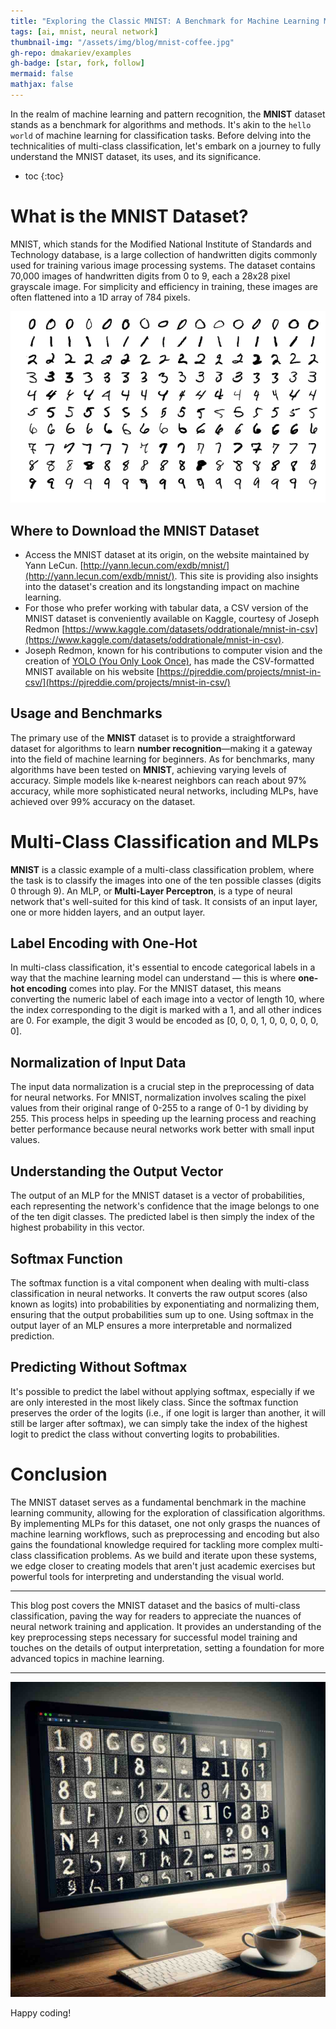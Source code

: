 ```yaml
---
title: "Exploring the Classic MNIST: A Benchmark for Machine Learning Models"
tags: [ai, mnist, neural network]
thumbnail-img: "/assets/img/blog/mnist-coffee.jpg"
gh-repo: dmakariev/examples
gh-badge: [star, fork, follow]
mermaid: false
mathjax: false
---
```


In the realm of machine learning and pattern recognition, the **MNIST** dataset stands as a benchmark for algorithms and methods. It's akin to the `hello world` of machine learning for classification tasks. Before delving into the technicalities of multi-class classification, let's embark on a journey to fully understand the MNIST dataset, its uses, and its significance.

* toc
{:toc}

# What is the MNIST Dataset?
MNIST, which stands for the Modified National Institute of Standards and Technology database, is a large collection of handwritten digits commonly used for training various image processing systems. The dataset contains 70,000 images of handwritten digits from 0 to 9, each a 28x28 pixel grayscale image. For simplicity and efficiency in training, these images are often flattened into a 1D array of 784 pixels.

[![Coffee Time!](/assets/img/blog/MnistExamples.png)](/assets/img/blog/MnistExamples.png)

## Where to Download the MNIST Dataset
* Access the MNIST dataset at its origin, on the website maintained by Yann LeCun. [http://yann.lecun.com/exdb/mnist/](http://yann.lecun.com/exdb/mnist/). This site is providing also insights into the dataset's creation and its longstanding impact on machine learning. 
* For those who prefer working with tabular data, a CSV version of the MNIST dataset is conveniently available on Kaggle, courtesy of Joseph Redmon [https://www.kaggle.com/datasets/oddrationale/mnist-in-csv](https://www.kaggle.com/datasets/oddrationale/mnist-in-csv). 
* Joseph Redmon, known for his contributions to computer vision and the creation of [YOLO (You Only Look Once)](https://pjreddie.com/darknet/yolo/), has made the CSV-formatted MNIST available on his website [https://pjreddie.com/projects/mnist-in-csv/](https://pjreddie.com/projects/mnist-in-csv/)

## Usage and Benchmarks

The primary use of the **MNIST** dataset is to provide a straightforward dataset for algorithms to learn **number recognition**—making it a gateway into the field of machine learning for beginners. As for benchmarks, many algorithms have been tested on **MNIST**, achieving varying levels of accuracy. Simple models like k-nearest neighbors can reach about 97% accuracy, while more sophisticated neural networks, including MLPs, have achieved over 99% accuracy on the dataset.

# Multi-Class Classification and MLPs

**MNIST** is a classic example of a multi-class classification problem, where the task is to classify the images into one of the ten possible classes (digits 0 through 9). An MLP, or **Multi-Layer Perceptron**, is a type of neural network that's well-suited for this kind of task. It consists of an input layer, one or more hidden layers, and an output layer.

## Label Encoding with One-Hot

In multi-class classification, it's essential to encode categorical labels in a way that the machine learning model can understand — this is where **one-hot encoding** comes into play. For the MNIST dataset, this means converting the numeric label of each image into a vector of length 10, where the index corresponding to the digit is marked with a 1, and all other indices are 0. For example, the digit 3 would be encoded as [0, 0, 0, 1, 0, 0, 0, 0, 0, 0].

## Normalization of Input Data

The input data normalization is a crucial step in the preprocessing of data for neural networks. For MNIST, normalization involves scaling the pixel values from their original range of 0-255 to a range of 0-1 by dividing by 255. This process helps in speeding up the learning process and reaching better performance because neural networks work better with small input values.

## Understanding the Output Vector

The output of an MLP for the MNIST dataset is a vector of probabilities, each representing the network's confidence that the image belongs to one of the ten digit classes. The predicted label is then simply the index of the highest probability in this vector.

## Softmax Function

The softmax function is a vital component when dealing with multi-class classification in neural networks. It converts the raw output scores (also known as logits) into probabilities by exponentiating and normalizing them, ensuring that the output probabilities sum up to one. Using softmax in the output layer of an MLP ensures a more interpretable and normalized prediction.

## Predicting Without Softmax

It's possible to predict the label without applying softmax, especially if we are only interested in the most likely class. Since the softmax function preserves the order of the logits (i.e., if one logit is larger than another, it will still be larger after softmax), we can simply take the index of the highest logit to predict the class without converting logits to probabilities.

# Conclusion

The MNIST dataset serves as a fundamental benchmark in the machine learning community, allowing for the exploration of classification algorithms. By implementing MLPs for this dataset, one not only grasps the nuances of machine learning workflows, such as preprocessing and encoding but also gains the foundational knowledge required for tackling more complex multi-class classification problems. As we build and iterate upon these systems, we edge closer to creating models that aren't just academic exercises but powerful tools for interpreting and understanding the visual world.

---

This blog post covers the MNIST dataset and the basics of multi-class classification, paving the way for readers to appreciate the nuances of neural network training and application. It provides an understanding of the key preprocessing steps necessary for successful model training and touches on the details of output interpretation, setting a foundation for more advanced topics in machine learning.

---

[![Coffee Time!](/assets/img/blog/mnist-coffee.jpg)](/assets/img/blog/mnist-coffee.jpg)

Happy coding!